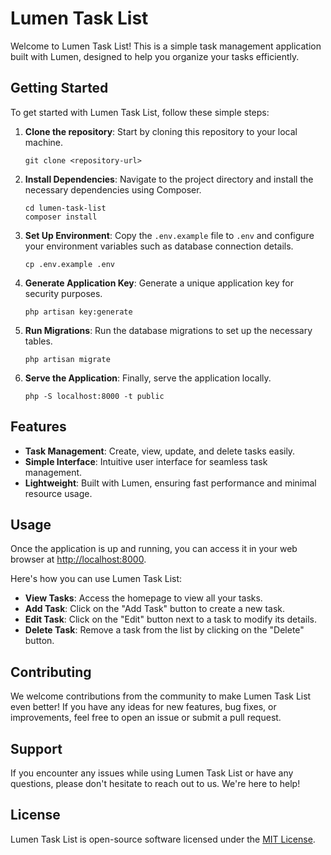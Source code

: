 # Lumen Task List

Welcome to Lumen Task List! This is a simple task management application built with Lumen, designed to help you organize your tasks efficiently.

## Getting Started

To get started with Lumen Task List, follow these simple steps:

1. **Clone the repository**: Start by cloning this repository to your local machine.

    ```
    git clone <repository-url>
    ```

2. **Install Dependencies**: Navigate to the project directory and install the necessary dependencies using Composer.

    ```
    cd lumen-task-list
    composer install
    ```

3. **Set Up Environment**: Copy the `.env.example` file to `.env` and configure your environment variables such as database connection details.

    ```
    cp .env.example .env
    ```

4. **Generate Application Key**: Generate a unique application key for security purposes.

    ```
    php artisan key:generate
    ```

5. **Run Migrations**: Run the database migrations to set up the necessary tables.

    ```
    php artisan migrate
    ```

6. **Serve the Application**: Finally, serve the application locally.

    ```
    php -S localhost:8000 -t public
    ```

## Features

- **Task Management**: Create, view, update, and delete tasks easily.
- **Simple Interface**: Intuitive user interface for seamless task management.
- **Lightweight**: Built with Lumen, ensuring fast performance and minimal resource usage.

## Usage

Once the application is up and running, you can access it in your web browser at [http://localhost:8000](http://localhost:8000).

Here's how you can use Lumen Task List:

- **View Tasks**: Access the homepage to view all your tasks.
- **Add Task**: Click on the "Add Task" button to create a new task.
- **Edit Task**: Click on the "Edit" button next to a task to modify its details.
- **Delete Task**: Remove a task from the list by clicking on the "Delete" button.

## Contributing

We welcome contributions from the community to make Lumen Task List even better! If you have any ideas for new features, bug fixes, or improvements, feel free to open an issue or submit a pull request.

## Support

If you encounter any issues while using Lumen Task List or have any questions, please don't hesitate to reach out to us. We're here to help!

## License

Lumen Task List is open-source software licensed under the [MIT License](LICENSE).
